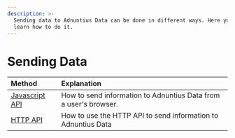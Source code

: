 ```yaml
---
description: >-
  Sending data to Adnuntius Data can be done in different ways. Here you will
  learn how to do it.
---
```


# Sending Data

| Method | Explanation |
| :--- | :--- |
| [Javascript API](javascript.md) | How to send information to Adnuntius Data from a user's browser. |
| [HTTP API](https://github.com/Adnuntius/documentation/tree/7aa6bc1ba01e6e5ef2694f86d1e1b4735a957cc0/adnuntius-data/sending-data/http/README.md) | How to use the HTTP API to send information to Adnuntius Data |


